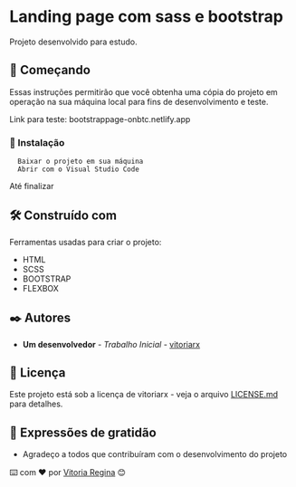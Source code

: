 # Landing page com sass e bootstrap

Projeto desenvolvido para estudo. 

## 🚀 Começando

Essas instruções permitirão que você obtenha uma cópia do projeto em operação na sua máquina local para fins de desenvolvimento e teste.

Link para teste: bootstrappage-onbtc.netlify.app



### 🔧 Instalação
 

```
  Baixar o projeto em sua máquina 
  Abrir com o Visual Studio Code
```
Até finalizar



## 🛠️ Construído com

Ferramentas usadas para criar o projeto:

* HTML
* SCSS
* BOOTSTRAP
* FLEXBOX



## ✒️ Autores

* **Um desenvolvedor** - *Trabalho Inicial* - [vitoriarx](https://github.com/vitoriarx)


## 📄 Licença

Este projeto está sob a licença de vitoriarx - veja o arquivo [LICENSE.md](https://github.com/usuario/projeto/licenca) para detalhes.

## 🎁 Expressões de gratidão

* Agradeço a todos que contribuíram com o desenvolvimento do projeto



⌨️ com ❤️ por [Vitoria Regina](https://gist.github.com/vitoriarx) 😊
